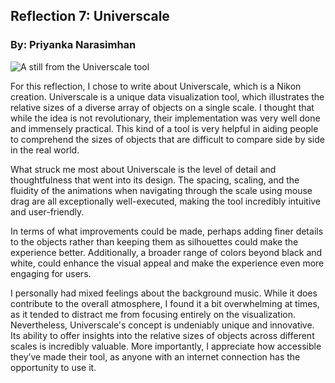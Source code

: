 
## Reflection 7: Universcale

### By: Priyanka Narasimhan

![A still from the Universcale tool](images/Universcale.png)

For this reflection, I chose to write about Universcale, which is a Nikon creation. Universcale is a unique data visualization tool, which illustrates the relative sizes of a diverse array of objects on a single scale. I thought that while the idea is not revolutionary, their implementation was very well done and immensely practical. This kind of a tool is very helpful in aiding people to comprehend the sizes of objects that are difficult to compare side by side in the real world.

What struck me most about Universcale is the level of detail and thoughtfulness that went into its design. The spacing, scaling, and the fluidity of the animations when navigating through the scale using mouse drag are all exceptionally well-executed, making the tool incredibly intuitive and user-friendly.

In terms of what improvements could be made, perhaps adding finer details to the objects rather than keeping them as silhouettes could make the experience better. Additionally, a broader range of colors beyond black and white, could enhance the visual appeal and make the experience even more engaging for users.

I personally had mixed feelings about the background music. While it does contribute to the overall atmosphere, I found it a bit overwhelming at times, as it tended to distract me from focusing entirely on the visualization.
Nevertheless, Universcale's concept is undeniably unique and innovative. Its ability to offer insights into the relative sizes of objects across different scales is incredibly valuable. More importantly, I appreciate how accessible they’ve made their tool, as anyone with an internet connection has the opportunity to use it. 
